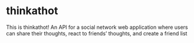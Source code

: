 # thinkathot
This is thinkathot! An API for a social network web application where users can share their thoughts, react to friends’ thoughts, and create a friend list
